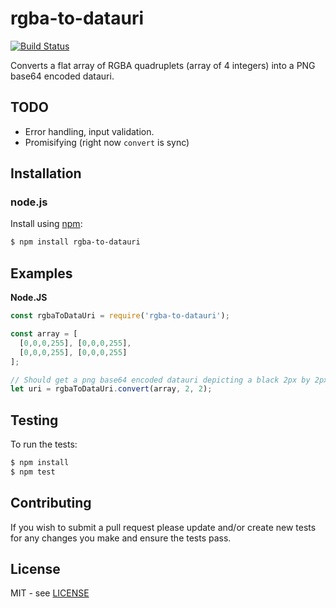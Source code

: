 # rgba-to-datauri

[![Build Status](https://secure.travis-ci.org/claudiorodriguez/rgba-to-datauri.png)](http://travis-ci.org/claudiorodriguez/rgba-to-datauri)

Converts a flat array of RGBA quadruplets (array of 4 integers) into a PNG base64 encoded datauri.

## TODO

* Error handling, input validation.
* Promisifying (right now `convert` is sync)

## Installation

### node.js

Install using [npm](http://npmjs.org/):

```bash
$ npm install rgba-to-datauri
```

## Examples

**Node.JS**

```javascript
const rgbaToDataUri = require('rgba-to-datauri');

const array = [
  [0,0,0,255], [0,0,0,255],
  [0,0,0,255], [0,0,0,255]
];

// Should get a png base64 encoded datauri depicting a black 2px by 2px square
let uri = rgbaToDataUri.convert(array, 2, 2);
```

## Testing

To run the tests:

```bash
$ npm install
$ npm test
```

## Contributing

If you wish to submit a pull request please update and/or create new tests for any changes you make and ensure the tests pass.

## License

MIT - see [LICENSE](https://github.com/claudiorodriguez/rgba-to-datauri/blob/master/LICENSE)

